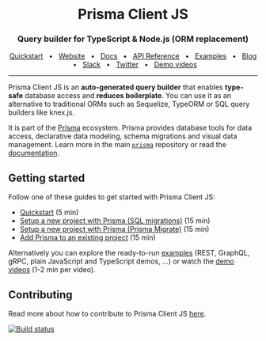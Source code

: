 <br />

<div align="center">
  <h1>Prisma Client JS</h1>
  <p><h3 align="center">Query builder for TypeScript & Node.js (ORM replacement)</h3></p>
  <a href="https://www.prisma.io/docs/getting-started/quickstart">Quickstart</a>
  <span>&nbsp;&nbsp;•&nbsp;&nbsp;</span>
  <a href="https://www.prisma.io/">Website</a>
  <span>&nbsp;&nbsp;•&nbsp;&nbsp;</span>
  <a href="https://www.prisma.io/docs/">Docs</a>
    <span>&nbsp;&nbsp;•&nbsp;&nbsp;</span>
  <a href="https://www.prisma.io/docs/reference/tools-and-interfaces/prisma-client/api/">API Reference</a>
  <span>&nbsp;&nbsp;•&nbsp;&nbsp;</span>
  <a href="https://github.com/prisma/prisma-examples/">Examples</a>
  <span>&nbsp;&nbsp;•&nbsp;&nbsp;</span>
  <a href="https://www.prisma.io/blog">Blog</a>
  <span>&nbsp;&nbsp;•&nbsp;&nbsp;</span>
  <a href="https://slack.prisma.io/">Slack</a>
  <span>&nbsp;&nbsp;•&nbsp;&nbsp;</span>
  <a href="https://twitter.com/prisma">Twitter</a>
  <span>&nbsp;&nbsp;•&nbsp;&nbsp;</span>
  <a href="https://www.youtube.com/watch?v=0RhtQgIs-TE&list=PLn2e1F9Rfr6k9PnR_figWOcSHgc_erDr5&index=1">Demo videos</a>
</div>

<hr>

Prisma Client JS is an **auto-generated query builder** that enables **type-safe** database access and **reduces boilerplate**. You can use it as an alternative to traditional ORMs such as Sequelize, TypeORM or SQL query builders like knex.js.

It is part of the [Prisma](https://www.prisma.io/) ecosystem. Prisma provides database tools for data access, declarative data modeling, schema migrations and visual data management. Learn more in the main [`prisma`](https://github.com/prisma/prisma/) repository or read the [documentation](https://www.prisma.io/docs/).

## Getting started

Follow one of these guides to get started with Prisma Client JS:

- [Quickstart](https://www.prisma.io/docs/getting-started/quickstart) (5 min)
- [Setup a new project with Prisma (SQL migrations)](https://www.prisma.io/docs/getting-started/setup-prisma/start-from-scratch-sql) (15 min)
- [Setup a new project with Prisma (Prisma Migrate)](https://www.prisma.io/docs/getting-started/setup-prisma/start-from-scratch-prisma-migrate) (15 min)
- [Add Prisma to an existing project](https://www.prisma.io/docs/getting-started/setup-prisma/add-to-existing-project) (15 min)

Alternatively you can explore the ready-to-run [examples](https://github.com/prisma/prisma-examples/) (REST, GraphQL, gRPC, plain JavaScript and TypeScript demos, ...) or watch the [demo videos](https://www.youtube.com/watch?v=0RhtQgIs-TE&list=PLn2e1F9Rfr6k9PnR_figWOcSHgc_erDr5&index=1) (1-2 min per video).

## Contributing

Read more about how to contribute to Prisma Client JS [here](https://github.com/prisma/prisma-client-js/blob/master/CONTRIBUTING.md).

[![Build status](https://badge.buildkite.com/fa6027d11848231f2bc194aaffcf5dbc2ee0a83d666af0806e.svg)](https://buildkite.com/prisma/prisma-client-js)

